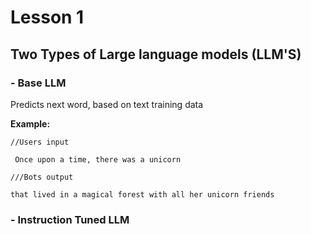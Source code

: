 # Lesson 1

## Two Types of Large language models (LLM'S)

 ### - Base LLM

 Predicts next word, based on text training data

 **Example:**
 
```
//Users input

 Once upon a time, there was a unicorn
```

```
///Bots output

that lived in a magical forest with all her unicorn friends
```

  ### - Instruction Tuned LLM

  
